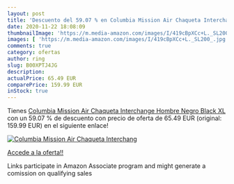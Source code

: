 ```yaml
---
layout: post
title: 'Descuento del 59.07 % en Columbia Mission Air Chaqueta Interchang'
date: 2020-11-22 18:08:09
thumbnailImage: 'https://m.media-amazon.com/images/I/419cBpXCc+L._SL200_.jpg'
images: [ 'https://m.media-amazon.com/images/I/419cBpXCc+L._SL200_.jpg' ]
comments: true
category: ofertas
author: ring
slug: B00XPTJ4JG
description:
actualPrice: 65.49 EUR
comparePrice: 159.99 EUR
inStock: true
---
```


Tienes [Columbia Mission Air Chaqueta Interchange  Hombre  Negro  Black   XL](https://www.amazon.es/dp/B00XPTJ4JG/?tag=tolees-21) con un 59.07 % de descuento con precio de oferta de 65.49 EUR (original: 159.99 EUR) en el siguiente enlace!

[![Columbia Mission Air Chaqueta Interchang](https://m.media-amazon.com/images/I/419cBpXCc+L._SL200_.jpg)](https://www.amazon.es/dp/B00XPTJ4JG/?tag=tolees-21)

[Accede a la oferta!!](https://www.amazon.es/dp/B00XPTJ4JG/?tag=tolees-21)

Links participate in Amazon Associate program and might generate a comission on qualifying sales


